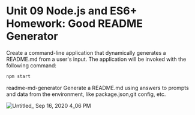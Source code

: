 # Unit 09 Node.js and ES6+ Homework: Good README Generator

Create a command-line application that dynamically generates a README.md from a user's input. The application will be invoked with the following command:

```sh
npm start
```
readme-md-generator
Generate a README.md using answers to prompts and data from the environment, like package.json,git config, etc. 




![Untitled_ Sep 16, 2020 4_06 PM](https://user-images.githubusercontent.com/66357101/93402965-0e9ab400-f83b-11ea-81e3-a32301219f54.gif)
